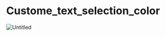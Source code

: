 # Custome_text_selection_color

![Untitled](https://github.com/premsbhalerao/Custome_text_selection_color/assets/114722173/4e68f6f3-7fcb-4d16-810a-a8907c1d85dc)
